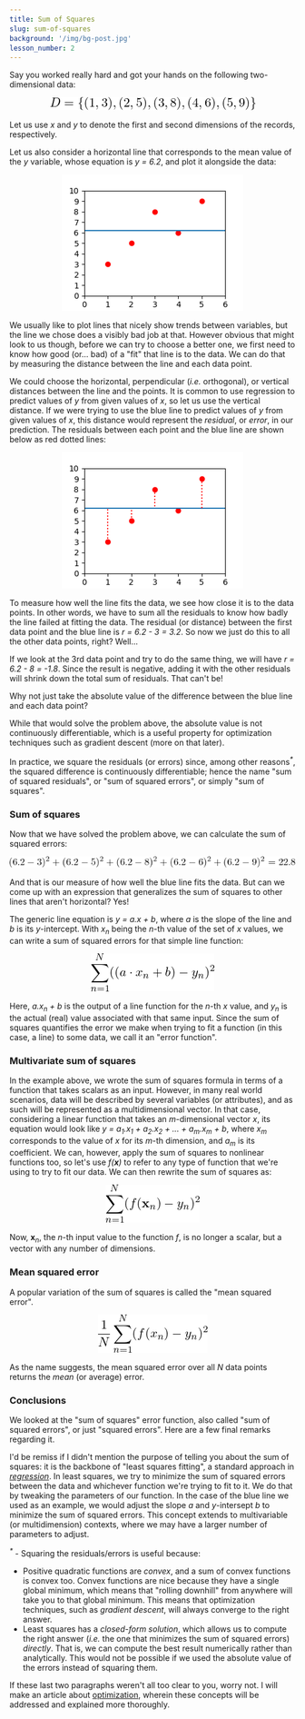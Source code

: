 ```yaml
---
title: Sum of Squares
slug: sum-of-squares
background: '/img/bg-post.jpg'
lesson_number: 2
---
```


Say you worked really hard and got your hands on the following two-dimensional data:

<p align="center">
	<img src="/img/learning/math/sum_of_squares_1.png"/>
</p>

Let us use *x* and *y* to denote the first and second dimensions of the records, respectively.

Let us also consider a horizontal line that corresponds to the mean value of the *y* variable, whose equation is *y = 6.2*, and plot it alongside the data:

<p align="center">
	<img src="/img/learning/math/sum_of_squares_2.png"/>
</p>

We usually like to plot lines that nicely show trends between variables, but the line we chose does a visibly bad job at that. However obvious that might look to us though, before we can try to choose a better one, we first need to know how good (or... bad) of a "fit" that line is to the data. We can do that by measuring the distance between the line and each data point.

We could choose the horizontal, perpendicular (*i.e.* orthogonal), or vertical distances between the line and the points. It is common to use regression to predict values of *y* from given values of *x*, so let us use the vertical distance. If we were trying to use the blue line to predict values of *y* from given values of *x*, this distance would represent the	*residual*, or *error*, in our prediction. The residuals between each point and the blue line are shown below as red dotted lines:

<p align="center">
	<img src="/img/learning/math/sum_of_squares_3.png"/>
</p>

To measure how well the line fits the data, we see how close it is to the data points. In other words, we have to sum all the residuals to know how badly the line failed at fitting the data. The residual (or distance) between the first data point and the blue line is *r = 6.2 - 3 = 3.2*. So now we just do this to all the other data points, right? Well...

If we look at the 3rd data point and try to do the same thing, we will have *r = 6.2 - 8 = -1.8*. Since the result is negative, adding it with the other residuals will shrink down the total sum of residuals. That can't be!

Why not just take the absolute value of the difference between the blue line and each data point?

While that would solve the problem above, the absolute value is not continuously differentiable, which is a useful property for optimization techniques such as gradient descent (more on that later).

In practice, we square the residuals (or errors) since, among other reasons<sup>*\**</sup>, the squared difference is continuously differentiable; hence the name "sum of squared residuals", or "sum of squared errors", or simply "sum of squares".

### Sum of squares

Now that we have solved the problem above, we can calculate the sum of squared errors:

<p align="center">
	<img src="/img/learning/math/sum_of_squares_4.png"/>
</p>

And that is our measure of how well the blue line fits the data. But can we come up with an expression that generalizes the sum of squares to other lines that aren't horizontal? Yes!

The generic line equation is *y = a.x + b*, where *a* is the slope of the line and *b* is its *y*-intercept. With *x<sub>n</sub>* being the *n*-th value of the set of *x* values, we can write a sum of squared errors for that simple line function:

<p align="center">
	<img src="/img/learning/math/sum_of_squares_5.png"/>
</p>

Here, *a.x<sub>n</sub> + b* is the output of a line function for the *n*-th *x* value, and *y<sub>n</sub>* is the actual (real) value associated with that same input. Since the sum of squares quantifies the error we make when trying to fit a function (in this case, a line) to some data, we call it an "error function".

### Multivariate sum of squares

In the example above, we wrote the sum of squares formula in terms of a function that takes scalars as an input. However, in many real world scenarios, data will be described by several variables (or attributes), and as such will be represented as a multidimensional vector. In that case, considering a linear function that takes an *m*-dimensional vector *x*, its equation would look like *y = a<sub>1</sub>.x<sub>1</sub> + a<sub>2</sub>.x<sub>2</sub> + ... + a<sub>m</sub>.x<sub>m</sub> + b*, where *x<sub>m</sub>* corresponds to the value of *x* for its *m*-th dimension, and *a<sub>m</sub>* is its coefficient. We can, however, apply the sum of squares to nonlinear functions too, so let's use *f(***x***)* to refer to any type of function that we're using to try to fit our data. We can then rewrite the sum of squares as:

<p align="center">
	<img src="/img/learning/math/sum_of_squares_6.png"/>
</p>

Now, **x**<sub>*n*</sub>, the *n*-th input value to the function *f*, is no longer a scalar, but a vector with any number of dimensions.

### Mean squared error

A popular variation of the sum of squares is called the "mean squared error".

<p align="center">
	<img src="/img/learning/math/sum_of_squares_7.png"/>
</p>

As the name suggests, the mean squared error over all *N* data points returns the *mean* (or average) error.

### Conclusions

We looked at the "sum of squares" error function, also called "sum of squared errors", or just "squared errors". Here are a few final remarks regarding it.

I'd be remiss if I didn't mention the purpose of telling you about the sum of squares: it is the backbone of "least squares fitting", a standard approach in [*regression*](/learning/machine-learning/linear-regression). In least squares, we try to minimize the sum of squared errors between the data and whichever function we're trying to fit to it. We do that by tweaking the parameters of our function. In the case of the blue line we used as an example, we would adjust the slope *a* and *y*-intersept *b* to minimize the sum of squared errors. This concept extends to multivariable (or multidimension) contexts, where we may have a larger number of parameters to adjust.

<sup>*\**</sup> - Squaring the residuals/errors is useful because:
- Positive quadratic functions are *convex*, and a sum of convex functions is convex too. Convex functions are nice because they have a single global minimum, which means that "rolling downhill" from anywhere will take you to that global minimum. This means that optimization techniques, such as *gradient descent*, will always converge to the right answer.
- Least squares has a *closed-form solution*, which allows us to compute the right answer (*i.e.* the one that minimizes the sum of squared errors) *directly*. That is, we can compute the best result numerically rather than analytically. This would not be possible if we used the absolute value of the errors instead of squaring them.

If these last two paragraphs weren't all too clear to you, worry not. I will make an article about [optimization](/learning/math/optimization), wherein these concepts will be addressed and explained more thoroughly.